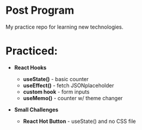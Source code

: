 # Post Program

My practice repo for learning new technologies.

# Practiced:

- **React Hooks**
  - **useState()** - basic counter
  - **useEffect()** - fetch JSONplaceholder
  - **custom hook** - form inputs
  - **useMemo()** - counter w/ theme changer

- **Small Challenges**
  - **React Hot Button** - useState() and no CSS file

